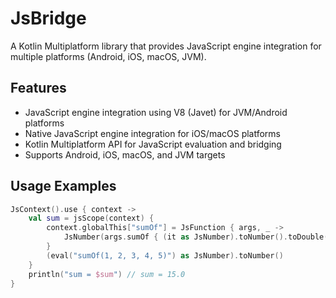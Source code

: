 # JsBridge

A Kotlin Multiplatform library that provides JavaScript engine integration for multiple platforms (Android, iOS, macOS, JVM).

## Features

- JavaScript engine integration using V8 (Javet) for JVM/Android platforms
- Native JavaScript engine integration for iOS/macOS platforms
- Kotlin Multiplatform API for JavaScript evaluation and bridging
- Supports Android, iOS, macOS, and JVM targets

## Usage Examples

```kotlin
JsContext().use { context ->
    val sum = jsScope(context) {
        context.globalThis["sumOf"] = JsFunction { args, _ ->
            JsNumber(args.sumOf { (it as JsNumber).toNumber().toDouble() })
        }
        (eval("sumOf(1, 2, 3, 4, 5)") as JsNumber).toNumber()
    }
    println("sum = $sum") // sum = 15.0
}
```
